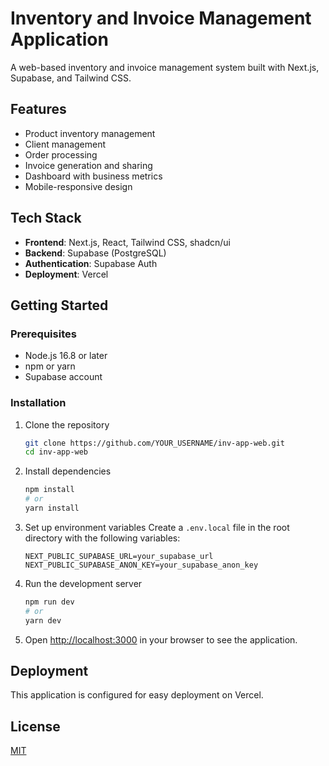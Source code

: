 # Inventory and Invoice Management Application

A web-based inventory and invoice management system built with Next.js, Supabase, and Tailwind CSS.

## Features

- Product inventory management
- Client management
- Order processing
- Invoice generation and sharing
- Dashboard with business metrics
- Mobile-responsive design

## Tech Stack

- **Frontend**: Next.js, React, Tailwind CSS, shadcn/ui
- **Backend**: Supabase (PostgreSQL)
- **Authentication**: Supabase Auth
- **Deployment**: Vercel

## Getting Started

### Prerequisites

- Node.js 16.8 or later
- npm or yarn
- Supabase account

### Installation

1. Clone the repository
   ```bash
   git clone https://github.com/YOUR_USERNAME/inv-app-web.git
   cd inv-app-web
   ```

2. Install dependencies
   ```bash
   npm install
   # or
   yarn install
   ```

3. Set up environment variables
   Create a `.env.local` file in the root directory with the following variables:
   ```
   NEXT_PUBLIC_SUPABASE_URL=your_supabase_url
   NEXT_PUBLIC_SUPABASE_ANON_KEY=your_supabase_anon_key
   ```

4. Run the development server
   ```bash
   npm run dev
   # or
   yarn dev
   ```

5. Open [http://localhost:3000](http://localhost:3000) in your browser to see the application.

## Deployment

This application is configured for easy deployment on Vercel.

## License

[MIT](LICENSE)
